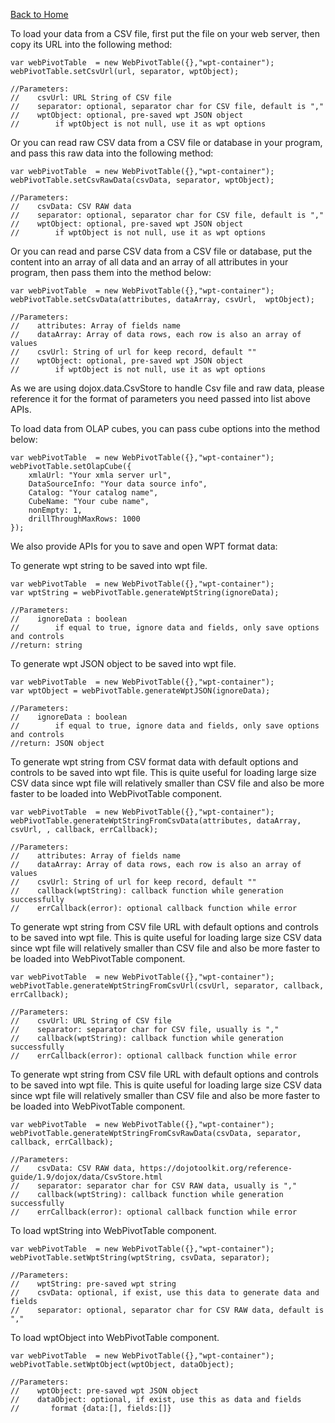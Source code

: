 [Back to Home](./index.md)


To load your data from a CSV file, first put the file on your web server, then copy its URL into the following method:

    var webPivotTable  = new WebPivotTable({},"wpt-container");
    webPivotTable.setCsvUrl(url, separator, wptObject);

    //Parameters:
    //    csvUrl: URL String of CSV file
    //    separator: optional, separator char for CSV file, default is ","
    //    wptObject: optional, pre-saved wpt JSON object
    //        if wptObject is not null, use it as wpt options
    
Or you can read raw CSV data from a CSV file or database in your program, and pass this raw data into the following method:

    var webPivotTable  = new WebPivotTable({},"wpt-container");
    webPivotTable.setCsvRawData(csvData, separator, wptObject);

    //Parameters:
    //    csvData: CSV RAW data
    //    separator: optional, separator char for CSV file, default is ","
    //    wptObject: optional, pre-saved wpt JSON object
    //        if wptObject is not null, use it as wpt options
    
Or you can read and parse CSV data from a CSV file or database, put the content into an array of all data and an array of all attributes in your program, then pass them into the method below:

    var webPivotTable  = new WebPivotTable({},"wpt-container");
    webPivotTable.setCsvData(attributes, dataArray, csvUrl,  wptObject);

    //Parameters:
    //    attributes: Array of fields name
    //    dataArray: Array of data rows, each row is also an array of values
    //    csvUrl: String of url for keep record, default ""
    //    wptObject: optional, pre-saved wpt JSON object
    //        if wptObject is not null, use it as wpt options
    
As we are using dojox.data.CsvStore to handle Csv file and raw data, please reference it for the format of parameters you need passed into list above APIs.

To load data from OLAP cubes, you can pass cube options into the method below:

    var webPivotTable  = new WebPivotTable({},"wpt-container");
    webPivotTable.setOlapCube({
        xmlaUrl: "Your xmla server url",
        DataSourceInfo: "Your data source info",
        Catalog: "Your catalog name",
        CubeName: "Your cube name",
        nonEmpty: 1,
        drillThroughMaxRows: 1000
    });
    
We also provide APIs for you to save and open WPT format data:

To generate wpt string to be saved into wpt file.

    var webPivotTable  = new WebPivotTable({},"wpt-container");
    var wptString = webPivotTable.generateWptString(ignoreData);

    //Parameters:
    //    ignoreData : boolean
    //        if equal to true, ignore data and fields, only save options and controls
    //return: string
    
To generate wpt JSON object to be saved into wpt file.

    var webPivotTable  = new WebPivotTable({},"wpt-container");
    var wptObject = webPivotTable.generateWptJSON(ignoreData);

    //Parameters:
    //    ignoreData : boolean
    //        if equal to true, ignore data and fields, only save options and controls
    //return: JSON object
    
To generate wpt string from CSV format data with default options and controls to be saved into wpt file. This is quite useful for loading large size CSV data since wpt file will relatively smaller than CSV file and also be more faster to be loaded into WebPivotTable component.

    var webPivotTable  = new WebPivotTable({},"wpt-container");
    webPivotTable.generateWptStringFromCsvData(attributes, dataArray, csvUrl, , callback, errCallback);

    //Parameters:
    //    attributes: Array of fields name
    //    dataArray: Array of data rows, each row is also an array of values
    //    csvUrl: String of url for keep record, default ""
    //    callback(wptString): callback function while generation successfully
    //    errCallback(error): optional callback function while error
    
To generate wpt string from CSV file URL with default options and controls to be saved into wpt file. This is quite useful for loading large size CSV data since wpt file will relatively smaller than CSV file and also be more faster to be loaded into WebPivotTable component.

    var webPivotTable  = new WebPivotTable({},"wpt-container");
    webPivotTable.generateWptStringFromCsvUrl(csvUrl, separator, callback, errCallback);

    //Parameters:
    //    csvUrl: URL String of CSV file
    //    separator: separator char for CSV file, usually is ","
    //    callback(wptString): callback function while generation successfully
    //    errCallback(error): optional callback function while error
    
To generate wpt string from CSV file URL with default options and controls to be saved into wpt file. This is quite useful for loading large size CSV data since wpt file will relatively smaller than CSV file and also be more faster to be loaded into WebPivotTable component.

    var webPivotTable  = new WebPivotTable({},"wpt-container");
    webPivotTable.generateWptStringFromCsvRawData(csvData, separator, callback, errCallback);

    //Parameters:
    //    csvData: CSV RAW data, https://dojotoolkit.org/reference-guide/1.9/dojox/data/CsvStore.html
    //    separator: separator char for CSV RAW data, usually is ","
    //    callback(wptString): callback function while generation successfully
    //    errCallback(error): optional callback function while error
    
To load wptString into WebPivotTable component.

    var webPivotTable  = new WebPivotTable({},"wpt-container");
    webPivotTable.setWptString(wptString, csvData, separator);

    //Parameters:
    //    wptString: pre-saved wpt string
    //    csvData: optional, if exist, use this data to generate data and fields
    //    separator: optional, separator char for CSV RAW data, default is ","
    
To load wptObject into WebPivotTable component.

    var webPivotTable  = new WebPivotTable({},"wpt-container");
    webPivotTable.setWptObject(wptObject, dataObject);

    //Parameters:
    //    wptObject: pre-saved wpt JSON object
    //    dataObject: optional, if exist, use this as data and fields
    //       format {data:[], fields:[]}    
    
    
    